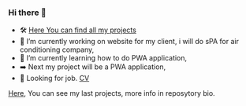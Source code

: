 ### Hi there 👋
- 🛠️ [Here You can find all my projects](https://github.com/mpawlak92?tab=repositories)
- 🔭 I’m currently working on website for my client, i will do sPA for air conditioning company,
- 🌱 I’m currently learning how to do PWA application,
- ➡️ Next my project will be a PWA application,
- 👯 Looking for job. [CV](https://drive.google.com/file/d/1fPPFXgbimRScTxAu0xd1biFskrZNPdcO/view?usp=sharing)

[Here](https://mpawlak92.github.io/Portfolio/), You can see my last projects, more info in reposytory bio.
<!--
**mpawlak92/mpawlak92** is a ✨ _special_ ✨ repository because its `README.md` (this file) appears on your GitHub profile.

Here are some ideas to get you started:

- 🔭 I’m currently working on ...
- 🌱 I’m currently learning ...
- 👯 I’m looking to collaborate on ...
- 🤔 I’m looking for help with ...
- 💬 Ask me about ...
- 📫 How to reach me: ...
- 😄 Pronouns: ...
- ⚡ Fun fact: ...
-->
